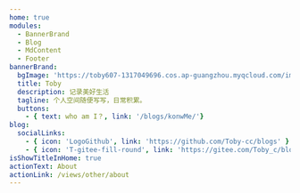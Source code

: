 ```yaml
---
home: true
modules:
  - BannerBrand
  - Blog
  - MdContent
  - Footer
bannerBrand:
  bgImage: 'https://toby607-1317049696.cos.ap-guangzhou.myqcloud.com/images/gif/202303201031954.gif'
  title: Toby
  description: 记录美好生活
  tagline: 个人空间随便写写，日常积累。
  buttons:
    - { text: who am I？, link: '/blogs/konwMe/'}
blog:
  socialLinks:
    - { icon: 'LogoGithub', link: 'https://github.com/Toby-cc/blogs' }
    - { icon: 'T-gitee-fill-round', link: 'https://gitee.com/Toby_c/blogs' }
isShowTitleInHome: true
actionText: About
actionLink: /views/other/about
---
```


<style>
.banner-brand__content {
  border-radius: 41% 59% 0% 100% / 42% 55% 45% 58% ;
  padding: 2rem;
  backdrop-filter: blur(2px);
  background-color: rgba(0,191,255, 0.075);
  box-shadow: rgba(0, 0, 0, 0.3) 2px 8px 8px;
  border: 2px rgba(255,255,255,0.4) solid;
  border-bottom: 2px rgba(40,40,40,0.35) solid;
  border-right: 2px rgba(40,40,40,0.35) solid;
}
.banner-brand__wrapper .banner-brand__content .btn-group {
  text-align:center;
}
.btn-group .xicon-container.left:hover {
  transform: translateZ(0);
  outline: 200px solid transparent;
  filter: url(#fe1);
}
</style>